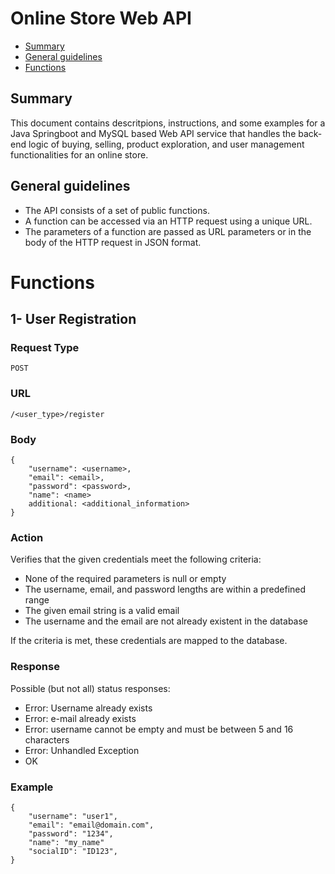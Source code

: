 # Online Store Web API

* [Summary](#summary)
* [General guidelines](#general-guidelines)
* [Functions](#functions)

## Summary
This document contains descritpions, instructions, and some examples for a Java Springboot and MySQL based Web API service that handles the back-end logic of buying, selling, product exploration, and user management functionalities for an online store.

## General guidelines
* The API consists of a set of public functions.
* A function can be accessed via an HTTP request using a unique URL.
* The parameters of a function are passed as URL parameters or in the body of the HTTP request in JSON format.


# Functions
## 1- User Registration

### Request Type
    POST

### URL
    /<user_type>/register

### Body
    {
        "username": <username>,
        "email": <email>,
        "password": <password>,
        "name": <name>
        additional: <additional_information>
    }
### Action
Verifies that the given credentials meet the following criteria:
* None of the required parameters is null or empty
* The username, email, and password lengths are within a predefined range
* The given email string is a valid email
* The username and the email are not already existent in the database

If the criteria is met, these credentials are mapped to the database.

### Response
Possible (but not all) status responses:
* Error: Username already exists
* Error: e-mail already exists
* Error: username cannot be empty and must be between 5 and 16 characters
* Error: Unhandled Exception
* OK

### Example
    {
        "username": "user1",
        "email": "email@domain.com",
        "password": "1234",
        "name": "my_name"
        "socialID": "ID123",
    }
